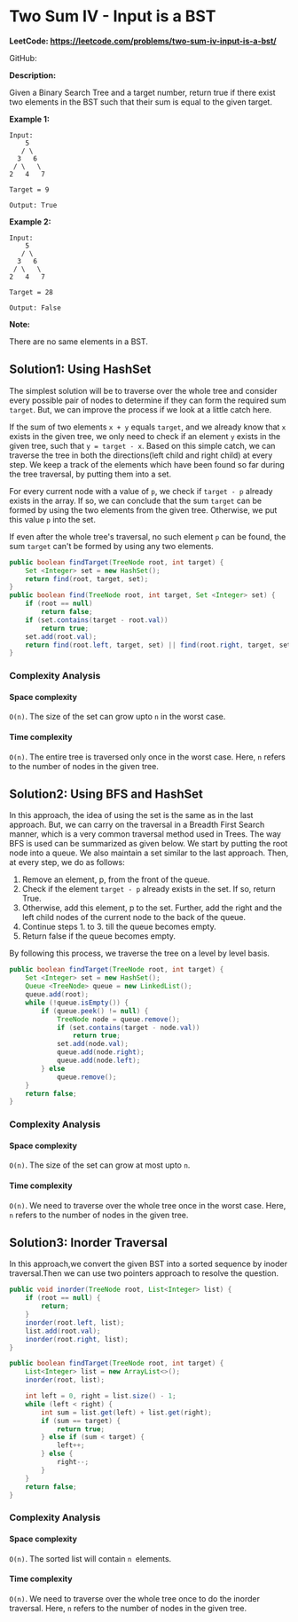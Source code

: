 # Two Sum IV - Input is a BST

**LeetCode: https://leetcode.com/problems/two-sum-iv-input-is-a-bst/**

GitHub: 

**Description:**

Given a Binary Search Tree and a target number, return true if there exist two elements in the BST such that their sum is equal to the given target.

**Example 1:**

```
Input: 
    5
   / \
  3   6
 / \   \
2   4   7

Target = 9

Output: True
```

 **Example 2:**

```
Input: 
    5
   / \
  3   6
 / \   \
2   4   7

Target = 28

Output: False
```

**Note:**

There are no same elements in a BST.

## Solution1: Using HashSet

The simplest solution will be to traverse over the whole tree and consider every possible pair of nodes to determine if they can form the required sum `target`. But, we can improve the process if we look at a little catch here.

If the sum of two elements `x + y` equals `target`, and we already know that `x` exists in the given tree, we only need to check if an element `y` exists in the given tree, such that `y = target - x`. Based on this simple catch, we can traverse the tree in both the directions(left child and right child) at every step. We keep a track of the elements which have been found so far during the tree traversal, by putting them into a set.

For every current node with a value of `p`, we check if `target - p` already exists in the array. If so, we can conclude that the sum `target` can be formed by using the two elements from the given tree. Otherwise, we put this value `p` into the set.

If even after the whole tree's traversal, no such element `p` can be found, the sum `target` can't be formed by using any two elements.

```java
public boolean findTarget(TreeNode root, int target) {
    Set <Integer> set = new HashSet();
    return find(root, target, set);
}
public boolean find(TreeNode root, int target, Set <Integer> set) {
    if (root == null)
        return false;
    if (set.contains(target - root.val))
        return true;
    set.add(root.val);
    return find(root.left, target, set) || find(root.right, target, set);
}
```

### Complexity Analysis

#### Space complexity

`O(n)`. The size of the set can grow upto `n` in the worst case.

#### Time complexity

`O(n)`.  The entire tree is traversed only once in the worst case. Here, `n` refers to the number of nodes in the given tree.

## Solution2: Using BFS and HashSet

In this approach, the idea of using the set is the same as in the last approach. But, we can carry on the traversal in a Breadth First Search manner, which is a very common traversal method used in Trees. The way BFS is used can be summarized as given below. We start by putting the root node into a queue. We also maintain a set similar to the last approach. Then, at every step, we do as follows:

1. Remove an element, p, from the front of the queue.
2. Check if the element `target - p` already exists in the set. If so, return True.
3. Otherwise, add this element, p to the set. Further, add the right and the left child nodes of the current node to the back of the queue.
4. Continue steps 1. to 3. till the queue becomes empty.
5. Return false if the queue becomes empty.

By following this process, we traverse the tree on a level by level basis.

```java
public boolean findTarget(TreeNode root, int target) {
    Set <Integer> set = new HashSet();
    Queue <TreeNode> queue = new LinkedList();
    queue.add(root);
    while (!queue.isEmpty()) {
        if (queue.peek() != null) {
            TreeNode node = queue.remove();
            if (set.contains(target - node.val))
                return true;
            set.add(node.val);
            queue.add(node.right);
            queue.add(node.left);
        } else
            queue.remove();
    }
    return false;
}
```

### Complexity Analysis

#### Space complexity

`O(n)`. The size of the set can grow at most upto `n`.

#### Time complexity

`O(n)`. We need to traverse over the whole tree once in the worst case. Here, `n` refers to the number of nodes in the given tree.

## Solution3: Inorder Traversal

In this approach,we convert the given BST into a sorted sequence by inoder traversal.Then we can use two pointers approach to resolve the question.

```java
public void inorder(TreeNode root, List<Integer> list) {
    if (root == null) {
        return;
    }
    inorder(root.left, list);
    list.add(root.val);
    inorder(root.right, list);
}

public boolean findTarget(TreeNode root, int target) {
    List<Integer> list = new ArrayList<>();
    inorder(root, list);

    int left = 0, right = list.size() - 1;
    while (left < right) {
        int sum = list.get(left) + list.get(right);
        if (sum == target) {
            return true;
        } else if (sum < target) {
            left++;
        } else {
            right--;
        }
    }
    return false;
}
```

### Complexity Analysis

#### Space complexity

`O(n)`. The sorted list will contain `n `elements.

#### Time complexity

`O(n)`. We need to traverse over the whole tree once to do the inorder traversal. Here, `n` refers to the number of nodes in the given tree.